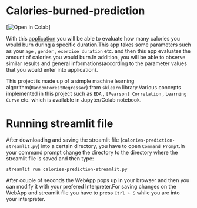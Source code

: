 # Calories-burned-prediction

[![Open In Colab](https://colab.research.google.com/drive/1M7GdWHfcH7G5bX2GY-2EIofm8pKxxFjy?usp=sharing)]

With this [application](https://calories-burned-prediction.herokuapp.com) you will be able to evaluate how many calories you would burn during a specific duration.This app takes some parameters such as your `age` , `gender` , `exercise duration` etc. and then this app evaluates the amount of calories you would burn.In addition, you will be able to observe similar results and general informations(according to the parameter values that you would enter into application).  

This project is made up of a simple machine learning algorithm(`RandomForestRegressor`) from `sklearn` library.Various concepts implemented in this project such as `EDA` , `[Pearson] Correlation` , `Learning Curve` etc. which is available in Jupyter/Colab notebook.

# Running streamlit file

After downloading and saving the streamlit file (`calories-prediction-streamlit.py`) into a certain directory, you have to open `Command Prompt`.In your command prompt change the directory to the directory where the streamlit file is saved and then type:

```
streamlit run calories-prediction-streamlit.py
```

After couple of seconds the WebApp pops up in your browser and then you can modify it with your prefered Interpreter.For saving changes on the WebApp and streamlit file you have to press `Ctrl + S` while you are into your interpreter.


